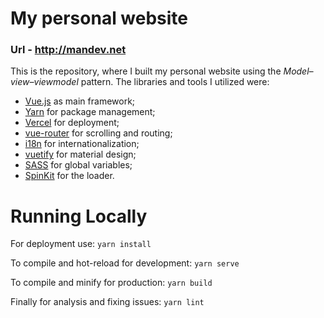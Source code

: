 # My personal website 
### Url - http://mandev.net

This is the repository, where I built my personal website using the *Model–view–viewmodel* pattern. The libraries and tools I utilized were: 
- [Vue.js](https://github.com/vuejs/vue) as main framework;
- [Yarn](https://github.com/yarnpkg/yarn) for package management;
- [Vercel](https://github.com/vercel/vercel) for deployment;
- [vue-router](https://github.com/vuejs/vue-router) for scrolling and routing;
- [i18n](https://github.com/kazupon/vue-i18n) for internationalization;
- [vuetify](https://github.com/vuetifyjs/vuetify) for material design;
- [SASS](https://github.com/sass/sass) for global variables; 
- [SpinKit](https://github.com/tobiasahlin/SpinKit) for the loader.  

# Running Locally

For deployment use: ```yarn install```

To compile and hot-reload for development: ```yarn serve```

To compile and minify for production: ```yarn build```

Finally for analysis and fixing issues: ```yarn lint```